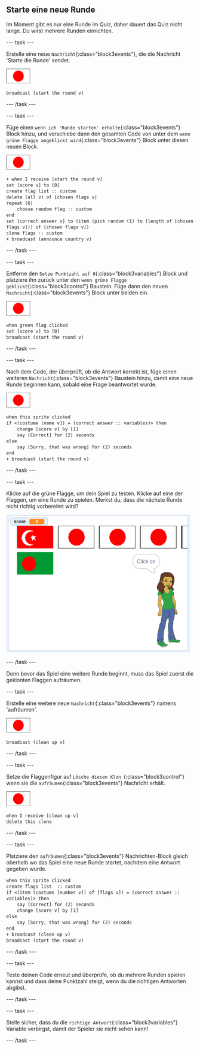 ## Starte eine neue Runde

Im Moment gibt es nur eine Runde im Quiz, daher dauert das Quiz nicht lange. Du wirst mehrere Runden einrichten.

\--- task \---

Erstelle eine neue `Nachricht`{:class="block3events"}, die die Nachricht 'Starte die Runde' sendet.

![Flaggenfigur](images/flag-sprite.png)

```blocks3
broadcast (start the round v)
```

\--- /task \---

\--- task \---

Füge einen `wenn ich 'Runde starten' erhalte`{:class="block3events"} Block hinzu, und verschiebe dann den gesamten Code von unter dem `wenn grüne Flagge angeklickt wird`{:class="block3events"} Block unter diesen neuen Block.

![Flaggenfigur](images/flag-sprite.png)

```blocks3
+ when I receive [start the round v]
set [score v] to [0]
create flag list :: custom
delete (all v) of [chosen flags v]
repeat (6)
    choose random flag :: custom
end
set [correct answer v] to (item (pick random (1) to (length of [chosen flags v])) of [chosen flags v])
clone flags :: custom
+ broadcast (announce country v)
```

\--- /task \---

\--- task \---

Entferne den `Setze Punktzahl auf 0`{:class="block3variables"} Block und platziere ihn zurück unter den `wenn grüne Flagge geklickt`{:class="block3control"} Baustein. Füge dann den neuen `Nachricht`{:class="block3events"} Block unter beiden ein.

![Flaggenfigur](images/flag-sprite.png)

```blocks3
when green flag clicked
set [score v] to [0]
broadcast (start the round v)
```

\--- /task \---

\--- task \---

Nach dem Code, der überprüft, ob die Antwort korrekt ist, füge einen weiteren `Nachricht`{:class="block3events"} Baustein hinzu, damit eine neue Runde beginnen kann, sobald eine Frage beantwortet wurde.

![Flaggenfigur](images/flag-sprite.png)

```blocks3
when this sprite clicked
if <(costume [name v]) = (correct answer :: variables)> then
    change [score v] by [1]
    say [Correct] for (2) seconds
else
    say [Sorry, that was wrong] for (2) seconds
end
+ broadcast (start the round v)
```

\--- /task \---

\--- task \---

Klicke auf die grüne Flagge, um dein Spiel zu testen. Klicke auf eine der Flaggen, um eine Runde zu spielen. Merkst du, dass die nächste Runde nicht richtig vorbereitet wird?

![Nächste Runde funktioniert nicht](images/next-round-does-not-work.png)

\--- /task \---

Denn bevor das Spiel eine weitere Runde beginnt, muss das Spiel zuerst die geklonten Flaggen aufräumen.

\--- task \---

Erstelle eine weitere neue `Nachricht`{:class="block3events"} namens 'aufräumen'.

![Flaggenfigur](images/flag-sprite.png)

```blocks3
broadcast (clean up v)
```

\--- /task \---

\--- task \---

Setze die Flaggenfigur auf `Lösche diesen Klon `{:class="block3control"} wenn sie die `aufräumen`{:class="block3events"} Nachricht erhält.

![Flaggenfigur](images/flag-sprite.png)

```blocks3
when I receive [clean up v]
delete this clone
```

\--- /task \---

\--- task \---

Platziere den `aufräumen`{:class="block3events"} Nachrichten-Block gleich oberhalb wo das Spiel eine neue Runde startet, nachdem eine Antwort gegeben wurde.

```blocks3
when this sprite clicked
create flags list  :: custom
if <(item (costume [number v]) of [flags v]) = (correct answer :: variables)> then
    say [Correct] for (2) seconds
    change [score v] by [1]
else
    say [Sorry, that was wrong] for (2) seconds
end
+ broadcast (clean up v)
broadcast (start the round v)
```

\--- /task \---

\--- task \---

Teste deinen Code erneut und überprüfe, ob du mehrere Runden spielen kannst und dass deine Punktzahl steigt, wenn du die richtigen Antworten abgibst.

\--- /task \---

\--- task \---

Stelle sicher, dass du die `richtige Antwort`{:class="block3variables"} Variable verbirgst, damit der Spieler sie nicht sehen kann!

\--- /task \---